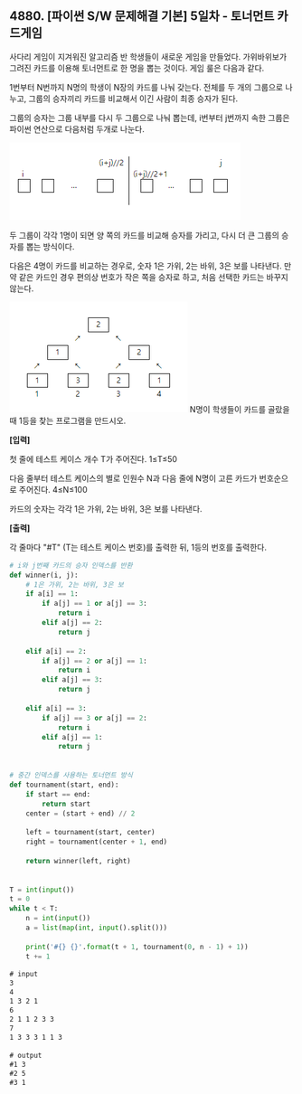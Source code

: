 ## 4880. [파이썬 S/W 문제해결 기본] 5일차 - 토너먼트 카드게임

사다리 게임이 지겨워진 알고리즘 반 학생들이 새로운 게임을 만들었다. 가위바위보가 그려진 카드를 이용해 토너먼트로 한 명을 뽑는 것이다. 게임 룰은 다음과 같다.


1번부터 N번까지 N명의 학생이 N장의 카드를 나눠 갖는다. 전체를 두 개의 그룹으로 나누고, 그룹의 승자끼리 카드를 비교해서 이긴 사람이 최종 승자가 된다.

그룹의 승자는 그룹 내부를 다시 두 그룹으로 나눠 뽑는데, i번부터 j번까지 속한 그룹은 파이썬 연산으로 다음처럼 두개로 나눈다.

 ![image-20210302132352405](D2.assets/image-20210302132352405.png)

두 그룹이 각각 1명이 되면 양 쪽의 카드를 비교해 승자를 가리고, 다시 더 큰 그룹의 승자를 뽑는 방식이다.

다음은 4명이 카드를 비교하는 경우로, 숫자 1은 가위, 2는 바위, 3은 보를 나타낸다. 만약 같은 카드인 경우 편의상 번호가 작은 쪽을 승자로 하고, 처음 선택한 카드는 바꾸지 않는다.

![image-20210302132415745](D2.assets/image-20210302132415745.png)
N명이 학생들이 카드를 골랐을 때 1등을 찾는 프로그램을 만드시오.



**[입력]**

첫 줄에 테스트 케이스 개수 T가 주어진다. 1≤T≤50


다음 줄부터 테스트 케이스의 별로 인원수 N과 다음 줄에 N명이 고른 카드가 번호순으로 주어진다. 4≤N≤100

카드의 숫자는 각각 1은 가위, 2는 바위, 3은 보를 나타낸다.

 

**[출력]**


각 줄마다 "#T" (T는 테스트 케이스 번호)를 출력한 뒤, 1등의 번호를 출력한다.

```python
# i와 j번째 카드의 승자 인덱스를 반환
def winner(i, j):
    # 1은 가위, 2는 바위, 3은 보
    if a[i] == 1:
        if a[j] == 1 or a[j] == 3:
            return i
        elif a[j] == 2:
            return j

    elif a[i] == 2:
        if a[j] == 2 or a[j] == 1:
            return i
        elif a[j] == 3:
            return j

    elif a[i] == 3:
        if a[j] == 3 or a[j] == 2:
            return i
        elif a[j] == 1:
            return j


# 중간 인덱스를 사용하는 토너먼트 방식
def tournament(start, end):
    if start == end:
        return start
    center = (start + end) // 2

    left = tournament(start, center)
    right = tournament(center + 1, end)

    return winner(left, right)


T = int(input())
t = 0
while t < T:
    n = int(input())
    a = list(map(int, input().split()))

    print('#{} {}'.format(t + 1, tournament(0, n - 1) + 1))
    t += 1
```

```
# input
3
4
1 3 2 1
6
2 1 1 2 3 3
7
1 3 3 3 1 1 3

# output
#1 3
#2 5
#3 1
```

